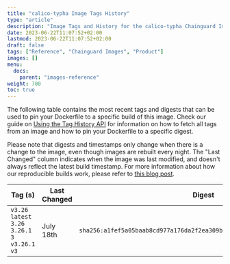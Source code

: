 ```yaml
---
title: "calico-typha Image Tags History"
type: "article"
description: "Image Tags and History for the calico-typha Chainguard Image"
date: 2023-06-22T11:07:52+02:00
lastmod: 2023-06-22T11:07:52+02:00
draft: false
tags: ["Reference", "Chainguard Images", "Product"]
images: []
menu:
  docs:
    parent: "images-reference"
weight: 700
toc: true
---
```


The following table contains the most recent tags and digests that can be used to pin your Dockerfile to a specific build of this image. Check our guide on [Using the Tag History API](/chainguard/chainguard-images/using-the-tag-history-api/) for information on how to fetch all tags from an image and how to pin your Dockerfile to a specific digest.

Please note that digests and timestamps only change when there is a change to the image, even though images are rebuilt every night. The "Last Changed" column indicates when the image was last modified, and doesn't always reflect the latest build timestamp. For more information about how our reproducible builds work, please refer to [this blog post](https://www.chainguard.dev/unchained/reproducing-chainguards-reproducible-image-builds).

| Tag (s)                                              | Last Changed | Digest                                                                    |
|------------------------------------------------------|--------------|---------------------------------------------------------------------------|
|  `v3.26` `latest` `3.26` `3.26.1` `3` `v3.26.1` `v3` | July 18th    | `sha256:a1fef5a05baab8cd977a176da2f2ea309b99b47a62594c91ec93180babcfe7c9` |

